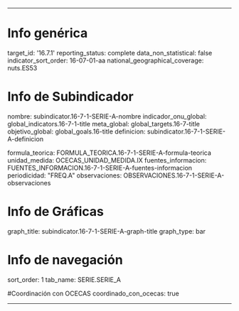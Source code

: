 ---

# Info genérica
target_id: '16.7.1'
reporting_status: complete
data_non_statistical: false
indicator_sort_order: 16-07-01-aa
national_geographical_coverage: nuts.ES53

# Info de Subindicador
nombre: subindicator.16-7-1-SERIE-A-nombre
indicador_onu_global: global_indicators.16-7-1-title
meta_global: global_targets.16-7-title
objetivo_global: global_goals.16-title
definicion: subindicator.16-7-1-SERIE-A-definicion

formula_teorica: FORMULA_TEORICA.16-7-1-SERIE-A-formula-teorica
unidad_medida: OCECAS_UNIDAD_MEDIDA.IX
fuentes_informacion: FUENTES_INFORMACION.16-7-1-SERIE-A-fuentes-informacion
periodicidad: "FREQ.A"
observaciones: OBSERVACIONES.16-7-1-SERIE-A-observaciones

# Info de Gráficas
graph_title: subindicator.16-7-1-SERIE-A-graph-title
graph_type: bar

# Info de navegación
sort_order: 1
tab_name: SERIE.SERIE_A

#Coordinación con OCECAS
coordinado_con_ocecas: true

---
